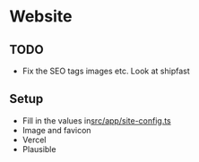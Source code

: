 # Website

## TODO

- Fix the SEO tags images etc. Look at shipfast

## Setup

- Fill in the values in[src/app/site-config.ts](src/app/site-config.ts)
- Image and favicon
- Vercel
- Plausible
